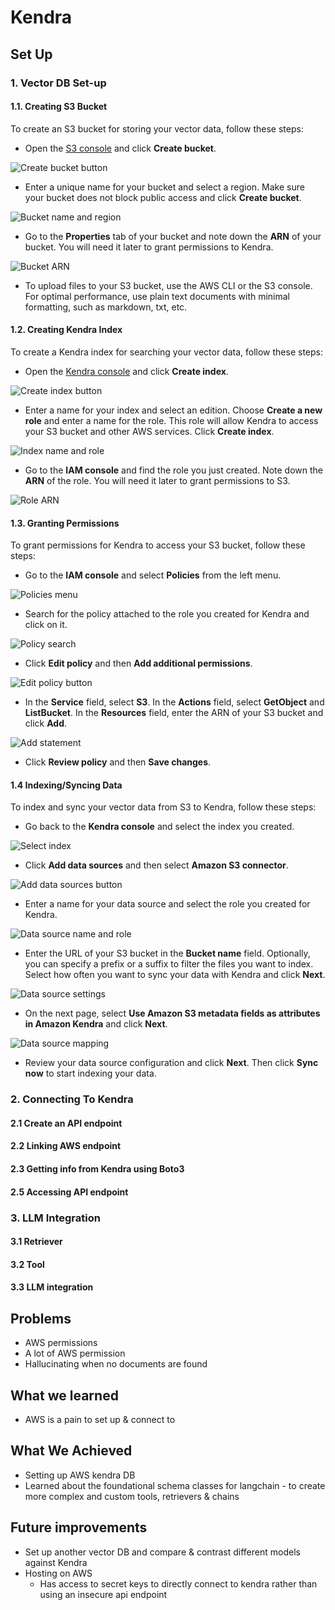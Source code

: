 # Kendra
## Set Up
### 1. Vector DB Set-up
#### 1.1. Creating S3 Bucket

To create an S3 bucket for storing your vector data, follow these steps:

- Open the [S3 console](https://console.aws.amazon.com/s3/) and click **Create bucket**.

![Create bucket button](/geekweek_docs/kendra/1.png)

- Enter a unique name for your bucket and select a region. Make sure your bucket does not block public access and click **Create bucket**.

![Bucket name and region](/geekweek_docs/kendra/3.jpeg)

- Go to the **Properties** tab of your bucket and note down the **ARN** of your bucket. You will need it later to grant permissions to Kendra.

![Bucket ARN](/geekweek_docs/kendra/4.png)

- To upload files to your S3 bucket, use the AWS CLI or the S3 console. For optimal performance, use plain text documents with minimal formatting, such as markdown, txt, etc.

#### 1.2. Creating Kendra Index

To create a Kendra index for searching your vector data, follow these steps:

- Open the [Kendra console](https://console.aws.amazon.com/kendra/) and click **Create index**.

![Create index button](/geekweek_docs/kendra/5.png)

- Enter a name for your index and select an edition. Choose **Create a new role** and enter a name for the role. This role will allow Kendra to access your S3 bucket and other AWS services. Click **Create index**.

![Index name and role](/geekweek_docs/kendra/7.png)

- Go to the **IAM console** and find the role you just created. Note down the **ARN** of the role. You will need it later to grant permissions to S3.

![Role ARN](/geekweek_docs/kendra/8.png)

#### 1.3. Granting Permissions

To grant permissions for Kendra to access your S3 bucket, follow these steps:

- Go to the **IAM console** and select **Policies** from the left menu.

![Policies menu](/geekweek_docs/kendra/10.png)

- Search for the policy attached to the role you created for Kendra and click on it.

![Policy search](/geekweek_docs/kendra/11.png)

- Click **Edit policy** and then **Add additional permissions**.

![Edit policy button](/geekweek_docs/kendra/12.png)

- In the **Service** field, select **S3**. In the **Actions** field, select **GetObject** and **ListBucket**. In the **Resources** field, enter the ARN of your S3 bucket and click **Add**.

![Add statement](/geekweek_docs/kendra/13.png)

- Click **Review policy** and then **Save changes**.

#### 1.4 Indexing/Syncing Data

To index and sync your vector data from S3 to Kendra, follow these steps:

- Go back to the **Kendra console** and select the index you created.

![Select index](/geekweek_docs/kendra/14.png)

- Click **Add data sources** and then select **Amazon S3 connector**.

![Add data sources button](/geekweek_docs/kendra/15.png)

- Enter a name for your data source and select the role you created for Kendra.

![Data source name and role](/geekweek_docs/kendra/17.png)

- Enter the URL of your S3 bucket in the **Bucket name** field. Optionally, you can specify a prefix or a suffix to filter the files you want to index. Select how often you want to sync your data with Kendra and click **Next**.

![Data source settings](/geekweek_docs/kendra/19.png)

- On the next page, select **Use Amazon S3 metadata fields as attributes in Amazon Kendra** and click **Next**.

![Data source mapping](/geekweek_docs/kendra/20.png)

- Review your data source configuration and click **Next**. Then click **Sync now** to start indexing your data.

### 2. Connecting To Kendra

#### 2.1 Create an API endpoint

#### 2.2 Linking AWS endpoint

#### 2.3 Getting info from Kendra using Boto3

#### 2.5 Accessing API endpoint

### 3. LLM Integration

#### 3.1 Retriever

#### 3.2 Tool

#### 3.3 LLM integration

## Problems

 - AWS permissions
 - A lot of AWS permission
 - Hallucinating when no documents are found

## What we learned

 - AWS is a pain to set up & connect to


## What We Achieved

 - Setting up AWS kendra DB
 - Learned about the foundational schema classes for langchain - to create more complex and custom tools, retrievers & chains

## Future improvements
 - Set up another vector DB and compare & contrast different models against Kendra
 - Hosting on AWS
   - Has access to secret keys to directly connect to kendra rather than using an insecure api endpoint